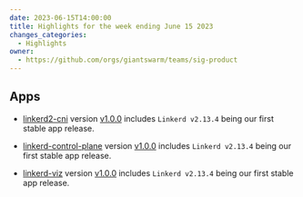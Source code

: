 ```yaml
---
date: 2023-06-15T14:00:00
title: Highlights for the week ending June 15 2023
changes_categories:
  - Highlights
owner:
  - https://github.com/orgs/giantswarm/teams/sig-product
---
```


## Apps
- [linkerd2-cni](https://github.com/giantswarm/linkerd2-cni-app) version [v1.0.0](https://github.com/giantswarm/linkerd2-cni-app/blob/main/CHANGELOG.md#100---2023-06-13) includes `Linkerd v2.13.4` being our first stable app release.

- [linkerd-control-plane](https://github.com/giantswarm/linkerd-control-plane-app) version [v1.0.0](https://github.com/giantswarm/linkerd-control-plane-app/blob/main/CHANGELOG.md#100---2023-06-13) includes `Linkerd v2.13.4` being our first stable app release.

- [linkerd-viz](https://github.com/giantswarm/linkerd-viz-app) version [v1.0.0](https://github.com/giantswarm/linkerd-viz-app/blob/main/CHANGELOG.md#100---2023-06-13) includes `Linkerd v2.13.4` being our first stable app release.


